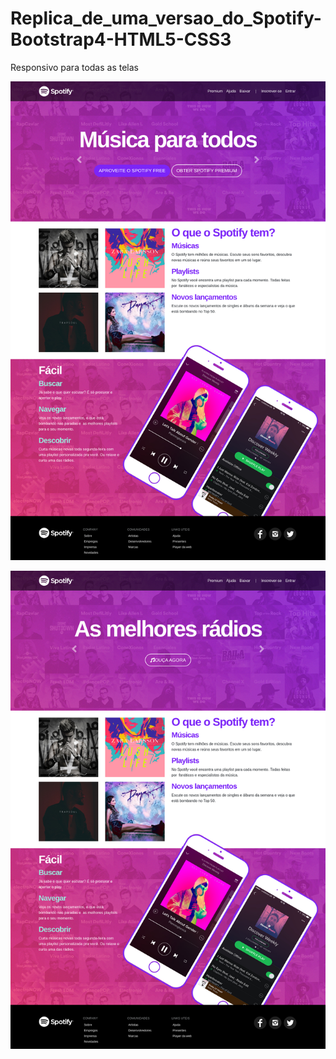 # Replica_de_uma_versao_do_Spotify-Bootstrap4-HTML5-CSS3

Responsivo para todas as telas

![tela1](https://github.com/DeangellesES/Replica_de_uma_versao_do_Spotify-Bootstrap4-HTML5-CSS3/blob/master/1.png)

![tela2](https://github.com/DeangellesES/Replica_de_uma_versao_do_Spotify-Bootstrap4-HTML5-CSS3/blob/master/2.png)
